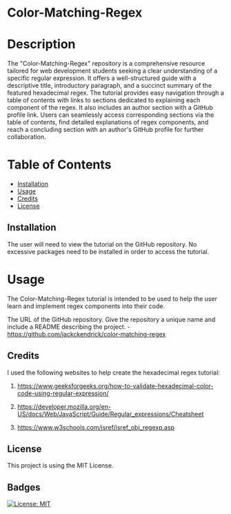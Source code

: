 # Color-Matching-Regex

# Description

The "Color-Matching-Regex" repository is a comprehensive resource tailored for web development students seeking a clear understanding of a specific regular expression. It offers a well-structured guide with a descriptive title, introductory paragraph, and a succinct summary of the featured hexadecimal regex. The tutorial provides easy navigation through a table of contents with links to sections dedicated to explaining each component of the regex. It also includes an author section with a GitHub profile link. Users can seamlessly access corresponding sections via the table of contents, find detailed explanations of regex components, and reach a concluding section with an author's GitHub profile for further collaboration.


# Table of Contents 

- [Installation](#installation)
- [Usage](#usage)
- [Credits](#credits)
- [License](#license)

## Installation

The user will need to view the tutorial on the GitHub repository. No excessive packages need to be installed in order to access the tutorial. 

# Usage
The Color-Matching-Regex tutorial is intended to be used to help the user learn and implement regex components into their code. 

The URL of the GitHub repository. Give the repository a unique name and include a README describing the project. - https://github.com/jackckendrick/color-matching-regex






## Credits

I used the following websites to help create the hexadecimal regex tutorial: 

1. https://www.geeksforgeeks.org/how-to-validate-hexadecimal-color-code-using-regular-expression/

2. https://developer.mozilla.org/en-US/docs/Web/JavaScript/Guide/Regular_expressions/Cheatsheet

3. https://www.w3schools.com/jsref/jsref_obj_regexp.asp



## License
This project is using the MIT License.

## Badges
[![License: MIT](https://img.shields.io/badge/License-MIT-yellow.svg)](https://opensource.org/licenses/MIT)